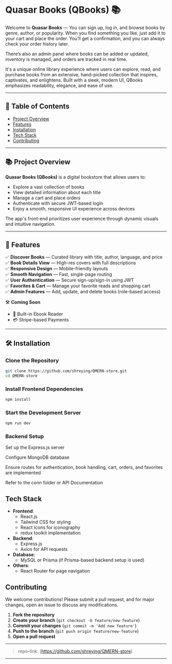 # Quasar Books (QBooks) 📚

Welcome to **Quasar Books** — You can sign up, log in, and browse books by genre, author, or popularity. When you find something you like, just add it to your cart and place the order. You’ll get a confirmation, and you can always check your order history later.

There’s also an admin panel where books can be added or updated, inventory is managed, and orders are tracked in real time.

It's a unique online library experience where users can explore, read, and purchase books from an extensive, hand-picked collection that inspires, captivates, and enlightens. Built with a sleek, modern UI, QBooks emphasizes readability, elegance, and ease of use.

---

## 📑 Table of Contents

- [Project Overview](#project-overview)
- [Features](#features)
- [Installation](#installation)
- [Tech Stack](#tech-stack)
- [Contributing](#contributing)

---

## 📚 Project Overview

**Quasar Books (QBooks)** is a digital bookstore that allows users to:

- Explore a vast collection of books
- View detailed information about each title
- Manage a cart and place orders
- Authenticate with secure JWT-based login
- Enjoy a smooth, responsive UI experience across devices

The app's front-end prioritizes user experience through dynamic visuals and intuitive navigation.

---

## 🚀 Features

✅ **Discover Books** — Curated library with title, author, language, and price  
✅ **Book Details View** — High-res covers with full descriptions  
✅ **Responsive Design** — Mobile-friendly layouts  
✅ **Smooth Navigation** — Fast, single-page routing  
✅ **User Authentication** — Secure sign-up/sign-in using JWT  
✅ **Favorites & Cart** — Manage your favorite reads and shopping cart  
✅ **Admin Features** — Add, update, and delete books (role-based access)

🛠 **Coming Soon**  
- 📖 Built-in Ebook Reader  
- 💳 Stripe-based Payments

---

## 🛠️ Installation

### Clone the Repository

```bash
git clone https://github.com/shreying/QMERN-store.git
cd QMERN-store
```

### Install Frontend Dependencies
```bash
npm install
```

### Start the Development Server
```bash
npm run dev
```
### Backend Setup
Set up the Express.js server

Configure MongoDB database

Ensure routes for authentication, book handling, cart, orders, and favorites are implemented

Refer to the conn folder or API Documentation

## Tech Stack

- **Frontend**:
  - React.js
  - Tailwind CSS for styling
  - React Icons for iconography
  - redux toolkit implementation
- **Backend**:
  - Express.js
  - Axios for API requests
- **Database**:
  - MySQL or Prisma (if Prisma-based backend setup is used)
- **Others**:
  - React Router for page navigation


## Contributing

We welcome contributions! Please submit a pull request, and for major changes, open an issue to discuss any modifications.

1. **Fork the repository**
2. **Create your branch** (`git checkout -b feature/new-feature`)
3. **Commit your changes** (`git commit -m 'Add new feature'`)
4. **Push to the branch** (`git push origin feature/new-feature`)
5. **Open a pull request**

---

> repo-link: (https://github.com/shreying/QMERN-store)

---

